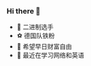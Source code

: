 ### Hi there 👋
* 🧐 二进制选手
* ⚽ 德国队铁粉
* 🦄 希望早日财富自由
* 🌱 最近在学习网络和英语


<!--
**revercc/revercc** is a ✨ _special_ ✨ repository because its `README.md` (this file) appears on your GitHub profile.

Here are some ideas to get you started:

- 🔭 I’m currently working on ...
- 🌱 I’m currently learning ...
- 👯 I’m looking to collaborate on ...
- 🤔 I’m looking for help with ...
- 💬 Ask me about ...
- 📫 How to reach me: ...
- 😄 Pronouns: ...
- ⚡ Fun fact: ...
-->
